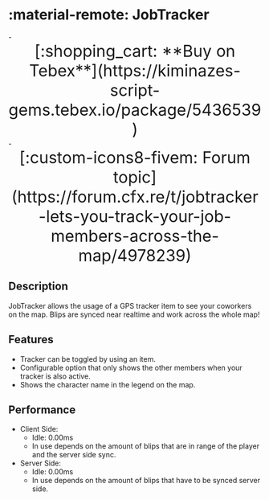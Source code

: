 
# :material-remote: JobTracker

<div class="grid cards" markdown>
- <center><span style="font-size: 32px;">[:shopping_cart: **Buy on Tebex**](https://kiminazes-script-gems.tebex.io/package/5436539)</span></center>
- <center><span style="font-size: 32px;">[:custom-icons8-fivem: Forum topic](https://forum.cfx.re/t/jobtracker-lets-you-track-your-job-members-across-the-map/4978239)</span></center>
</div>

## Description

JobTracker allows the usage of a GPS tracker item to see your coworkers on the map. Blips are 
synced near realtime and work across the whole map!

<div class="youtube-placeholder" data-videotitle="JobTracker Showcase" data-videoid="cLq41mTcPAA"></div>

## Features

* Tracker can be toggled by using an item.
* Configurable option that only shows the other members when your tracker is also active.
* Shows the character name in the legend on the map.

## Performance

* Client Side:
  * Idle: 0.00ms
  * In use depends on the amount of blips that are in range of the player and the server side sync.
* Server Side:
  * Idle: 0.00ms
  * In use depends on the amount of blips that have to be synced server side.
